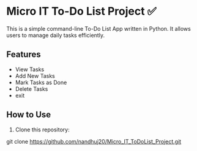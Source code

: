 # Micro IT To-Do List Project ✅

This is a simple command-line To-Do List App written in Python. It allows users to manage daily tasks efficiently.

## Features
- View Tasks
- Add New Tasks
- Mark Tasks as Done
- Delete Tasks
- exit
## How to Use
1. Clone this repository:

git clone https://github.com/nandhuj20/Micro_IT_ToDoList_Project.git


